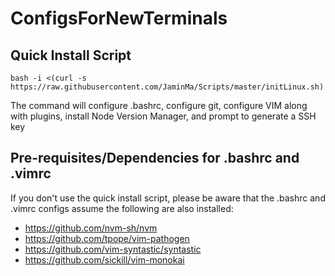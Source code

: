# ConfigsForNewTerminals

## Quick Install Script

```
bash -i <(curl -s https://raw.githubusercontent.com/JaminMa/Scripts/master/initLinux.sh)
```

The command will configure .bashrc, configure git, configure VIM along with plugins, install Node Version Manager, and prompt to generate a SSH key

## Pre-requisites/Dependencies for .bashrc and .vimrc
If you don't use the quick install script, please be aware that the .bashrc and .vimrc configs assume the following are also installed:
* https://github.com/nvm-sh/nvm
* https://github.com/tpope/vim-pathogen
* https://github.com/vim-syntastic/syntastic
* https://github.com/sickill/vim-monokai
